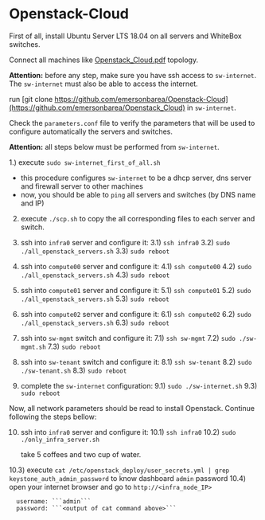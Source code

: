 # Openstack-Cloud

First of all, install Ubuntu Server LTS 18.04 on all servers and WhiteBox switches.

Connect all machines like [Openstack_Cloud.pdf](https://github.com/emersonbarea/Openstack_Cloud/blob/master/Openstack_Cloud.pdf) topology.

**Attention:** before any step, make sure you have ssh access to ```sw-internet```. The ```sw-internet``` must also be able to access the internet.

run [git clone https://github.com/emersonbarea/Openstack-Cloud](https://github.com/emersonbarea/Openstack_Cloud) in ```sw-internet```.

Check the ```parameters.conf``` file to verify the parameters that will be used to configure automatically the servers and switches.

**Attention:** all steps below must be performed from ```sw-internet```.

1.) execute ```sudo sw-internet_first_of_all.sh```
- this procedure configures ```sw-internet``` to be a dhcp server, dns server and firewall server to other machines
- now, you should be able to ```ping``` all servers and switches (by DNS name and IP)

2) execute ```./scp.sh``` to copy the all corresponding files to each server and switch.

3) ssh into ```infra0``` server and configure it:
3.1) ```ssh infra0```
3.2) ```sudo ./all_openstack_servers.sh```
3.3) ```sudo reboot```

4) ssh into ```compute00``` server and configure it:
4.1) ```ssh compute00```
4.2) ```sudo ./all_openstack_servers.sh```
4.3) ```sudo reboot```

5) ssh into ```compute01``` server and configure it:
5.1) ```ssh compute01```
5.2) ```sudo ./all_openstack_servers.sh```
5.3) ```sudo reboot```

6) ssh into ```compute02``` server and configure it:
6.1) ```ssh compute02```
6.2) ```sudo ./all_openstack_servers.sh```
6.3) ```sudo reboot```

7) ssh into ```sw-mgmt``` switch and configure it:
7.1) ```ssh sw-mgmt```
7.2) ```sudo ./sw-mgmt.sh```
7.3) ```sudo reboot```

8) ssh into ```sw-tenant``` switch and configure it:
8.1) ```ssh sw-tenant```
8.2) ```sudo ./sw-tenant.sh```
8.3) ```sudo reboot```

9) complete the ```sw-internet``` configuration:
9.1) ```sudo ./sw-internet.sh```
9.3) ```sudo reboot```

Now, all network parameters should be read to install Openstack. Continue following the steps bellow:

10) ssh into ```infra0``` server and configure it:
10.1) ```ssh infra0```
10.2) ```sudo ./only_infra_server.sh```
      
      take 5 coffees and two cup of water.

10.3) execute ```cat /etc/openstack_deploy/user_secrets.yml | grep keystone_auth_admin_password``` to know dashboard ```admin``` password
10.4) open your internet browser and go to ```http://<infra_node_IP>```

      username: ```admin```
      password: ```<output of cat command above>```